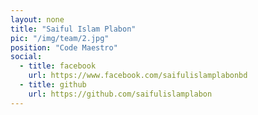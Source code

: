 ```yaml
---
layout: none
title: "Saiful Islam Plabon"
pic: "/img/team/2.jpg"
position: "Code Maestro"
social:
  - title: facebook
    url: https://www.facebook.com/saifulislamplabonbd
  - title: github
    url: https://github.com/saifulislamplabon
---
```

